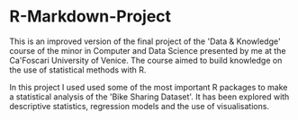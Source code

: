 # R-Markdown-Project

This is an improved version of the final project of the 'Data & Knowledge' course of the minor in Computer and Data Science presented by me at the Ca'Foscari University of Venice.
The course aimed to build knowledge on the use of statistical methods with R.

In this project I used used some of the most important R packages to make a statistical analysis of the 'Bike Sharing Dataset'. It has been explored with descriptive statistics, regression models and the use of visualisations.
